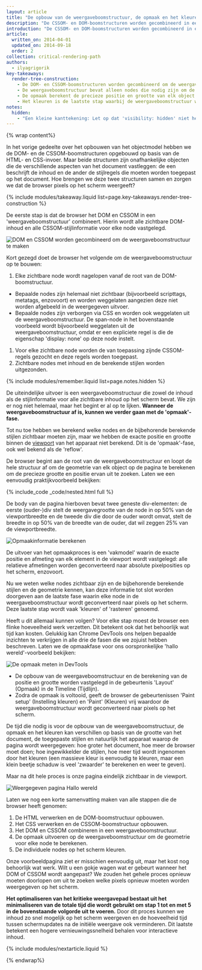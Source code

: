 ```yaml
---
layout: article
title: "De opbouw van de weergaveboomstructuur, de opmaak en het kleuren"
description: "De CSSOM- en DOM-boomstructuren worden gecombineerd in een weergaveboomstructuur. Deze nieuwe structuur wordt vervolgens gebruikt om de opmaak van elk zichtbaar element te berekenen en biedt invoer voor het kleurproces waarbij pixels op het scherm worden weergegeven. Het is cruciaal om elk van deze stappen te optimaliseren voor een optimale weergaveprestatie."
introduction: "De CSSOM- en DOM-boomstructuren worden gecombineerd in een weergaveboomstructuur. Deze nieuwe structuur wordt vervolgens gebruikt om de opmaak van elk zichtbaar element te berekenen en biedt invoer voor het kleurproces waarbij pixels op het scherm worden weergegeven. Het is cruciaal om elk van deze stappen te optimaliseren voor een optimale weergaveprestatie."
article:
  written_on: 2014-04-01
  updated_on: 2014-09-18
  order: 2
collection: critical-rendering-path
authors:
  - ilyagrigorik
key-takeaways:
  render-tree-construction:
    - De DOM- en CSSOM-boomstructuren worden gecombineerd om de weergaveboomstructuur op te bouwen.
    - De weergaveboomstructuur bevat alleen nodes die nodig zijn om de pagina weer te geven.
    - De opmaak berekent de precieze positie en grootte van elk object.
    - Het kleuren is de laatste stap waarbij de weergaveboomstructuur wordt gebruikt. Bij deze stap worden de pixels op het scherm weergegeven.
notes:
  hidden:
    - "Een kleine kanttekening: Let op dat 'visibility: hidden' niet hetzelfde is als 'display: none'. Het eerste zorgt ervoor dat het element onzichtbaar is, maar het element neemt nog altijd ruimte in de opmaak in (dat wil zeggen dat dit wordt weergegeven als een leeg vak), terwijl het laatste (display: none) het element volledig uit de weergaveboomstructuur verwijderd, waardoor het element onzichtbaar is en geen deel uitmaakt van de opmaak."
---
```

{% wrap content%}

<style>
  img, video, object {
    max-width: 100%;
  }

  img.center {
    display: block;
    margin-left: auto;
    margin-right: auto;
  }
</style>

In het vorige gedeelte over het opbouwen van het objectmodel hebben we de DOM- en de CSSOM-boomstructuren opgebouwd op basis van de HTML- en CSS-invoer. Maar beide structuren zijn onafhankelijke objecten die de verschillende aspecten van het document vastleggen: de een beschrijft de inhoud en de ander de stijlregels die moeten worden toegepast op het document. Hoe brengen we deze twee structuren samen en zorgen we dat de browser pixels op het scherm weergeeft?

{% include modules/takeaway.liquid list=page.key-takeaways.render-tree-construction %}

De eerste stap is dat de browser het DOM en CSSOM in een 'weergaveboomstructuur' combineert. Hierin wordt alle zichtbare DOM-inhoud en alle CSSOM-stijlinformatie voor elke node vastgelegd.

<img src="images/render-tree-construction.png" alt="DOM en CSSOM worden gecombineerd om de weergaveboomstructuur te maken" class="center">

Kort gezegd doet de browser het volgende om de weergaveboomstructuur op te bouwen:

1. Elke zichtbare node wordt nagelopen vanaf de root van de DOM-boomstructuur.
  * Bepaalde nodes zijn helemaal niet zichtbaar (bijvoorbeeld scripttags, metatags, enzovoort) en worden weggelaten aangezien deze niet worden afgebeeld in de weergegeven uitvoer.
  * Bepaalde nodes zijn verborgen via CSS en worden ook weggelaten uit de weergaveboomstructuur. De span-node in het bovenstaande voorbeeld wordt bijvoorbeeld weggelaten uit de weergaveboomstructuur, omdat er een expliciete regel is die de eigenschap 'display: none' op deze node instelt.
1. Voor elke zichtbare node worden de van toepassing zijnde CSSOM-regels gezocht en deze regels worden toegepast.
2. Zichtbare nodes met inhoud en de berekende stijlen worden uitgezonden.

{% include modules/remember.liquid list=page.notes.hidden %}

De uiteindelijke uitvoer is een weergaveboomstructuur die zowel de inhoud als de stijlinformatie voor alle zichtbare inhoud op het scherm bevat. We zijn er nog niet helemaal, maar het begint er al op te lijken.  **Wanneer de weergaveboomstructuur af is, kunnen we verder gaan met de 'opmaak'-fase.**

Tot nu toe hebben we berekend welke nodes en de bijbehorende berekende stijlen zichtbaar moeten zijn, maar we hebben de exacte positie en grootte binnen de [viewport]({{site.fundamentals}}/layouts/rwd-fundamentals/set-the-viewport.html) van het apparaat niet berekend. Dit is de 'opmaak'-fase, ook wel bekend als de 'reflow'.

De browser begint aan de root van de weergaveboomstructuur en loopt de hele structuur af om de geometrie van elk object op de pagina te berekenen om de precieze grootte en positie ervan uit te zoeken. Laten we een eenvoudig praktijkvoorbeeld bekijken:

{% include_code _code/nested.html full %}

De body van de pagina hierboven bevat twee geneste div-elementen: de eerste (ouder-)div stelt de weergavegrootte van de node in op 50% van de viewportbreedte en de tweede div die door de ouder wordt omvat, stelt de breedte in op 50% van de breedte van de ouder, dat wil zeggen 25% van de viewportbreedte.

<img src="images/layout-viewport.png" alt="Opmaakinformatie berekenen" class="center">

De uitvoer van het opmaakproces is een 'vakmodel' waarin de exacte positie en afmeting van elk element in de viewport wordt vastgelegd: alle relatieve afmetingen worden geconverteerd naar absolute pixelposities op het scherm, enzovoort.

Nu we weten welke nodes zichtbaar zijn en de bijbehorende berekende stijlen en de geometrie kennen, kan deze informatie tot slot worden doorgeven aan de laatste fase waarin elke node in de weergaveboomstructuur wordt geconverteerd naar pixels op het scherm. Deze laatste stap wordt vaak 'kleuren' of 'rasteren' genoemd.

Heeft u dit allemaal kunnen volgen? Voor elke stap moest de browser een flinke hoeveelheid werk verzetten. Dit betekent ook dat het behoorlijk wat tijd kan kosten. Gelukkig kan Chrome DevTools ons helpen bepaalde inzichten te verkrijgen in alle drie de fasen die we zojuist hebben beschreven. Laten we de opmaakfase voor ons oorspronkelijke 'hallo wereld'-voorbeeld bekijken:

<img src="images/layout-timeline.png" alt="De opmaak meten in DevTools" class="center">

* De opbouw van de weergaveboomstructuur en de berekening van de positie en grootte worden vastgelegd in de gebeurtenis 'Layout' (Opmaak) in de Timeline (Tijdlijn).
* Zodra de opmaak is voltooid, geeft de browser de gebeurtenissen 'Paint setup' (Instelling kleuren) en 'Paint' (Kleuren) vrij waardoor de weergaveboomstructuur wordt geconverteerd naar pixels op het scherm.

De tijd die nodig is voor de opbouw van de weergaveboomstructuur, de opmaak en het kleuren kan verschillen op basis van de grootte van het document, de toegepaste stijlen en natuurlijk het apparaat waarop de pagina wordt weergegeven: hoe groter het document, hoe meer de browser moet doen; hoe ingewikkelder de stijlen, hoe meer tijd wordt ingenomen door het kleuren (een massieve kleur is eenvoudig te kleuren, maar een klein beetje schaduw is veel 'zwaarder' te berekenen en weer te geven).

Maar na dit hele proces is onze pagina eindelijk zichtbaar in de viewport.

<img src="images/device-dom-small.png" alt="Weergegeven pagina Hallo wereld" class="center">

Laten we nog een korte samenvatting maken van alle stappen die de browser heeft genomen:

1. De HTML verwerken en de DOM-boomstructuur opbouwen.
2. Het CSS verwerken en de CSSOM-boomstructuur opbouwen.
3. Het DOM en CSSOM combineren in een weergaveboomstructuur.
4. De opmaak uitvoeren op de weergaveboomstructuur om de geometrie voor elke node te berekenen.
5. De individuele nodes op het scherm kleuren.

Onze voorbeeldpagina ziet er misschien eenvoudig uit, maar het kost nog behoorlijk wat werk. Wilt u een gokje wagen wat er gebeurt wanneer het DOM of CSSOM wordt aangepast? We zouden het gehele proces opnieuw moeten doorlopen om uit te zoeken welke pixels opnieuw moeten worden weergegeven op het scherm.

**Het optimaliseren van het kritieke weergavepad bestaat uit het minimaliseren van de totale tijd die wordt gebruikt om stap 1 tot en met 5 in de bovenstaande volgorde uit te voeren.** Door dit proces kunnen we inhoud zo snel mogelijk op het scherm weergeven en de hoeveelheid tijd tussen schermupdates na de initiële weergave ook verminderen. Dit laatste betekent een hogere vernieuwingssnelheid behalen voor interactieve inhoud.

{% include modules/nextarticle.liquid %}

{% endwrap%}

